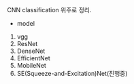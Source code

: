CNN classification 위주로 정리.

- model
1. vgg
2. ResNet
3. DenseNet
4. EfficientNet
5. MobileNet
6. SE(Squeeze-and-Excitation)Net(진행중)
